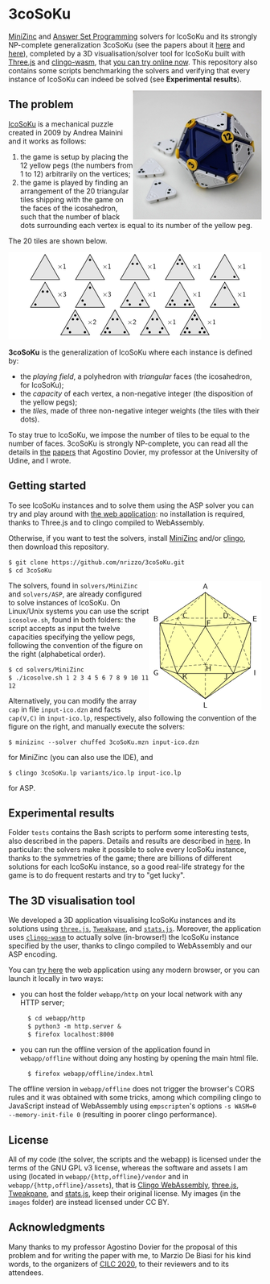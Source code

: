 # 3coSoKu
[MiniZinc](https://www.minizinc.org/) and [Answer Set Programming](https://potassco.org/) solvers for IcoSoKu and its strongly NP-complete generalization 3coSoKu (see the papers about it [here](http://ceur-ws.org/Vol-2710/paper1.pdf) and [here](https://doi.org/10.1093/logcom/exab086)), completed by a 3D visualisation/solver tool for IcoSoKu built with [Three.js](https://threejs.org/) and [clingo-wasm](https://github.com/domoritz/clingo-wasm), that [you can try online now](https://nrizzo.github.io/3coSoKu/). This repository also contains some scripts benchmarking the solvers and verifying that every instance of IcoSoKu can indeed be solved (see **Experimental results**).

<img src="./images/icosoku256.jpg" alt="Picture of IcoSoKu" align="right">

## The problem
[IcoSoKu](https://en.wikipedia.org/wiki/Icosoku) is a mechanical puzzle created in 2009 by Andrea Mainini and it works as follows:
1. the game is setup by placing the 12 yellow pegs (the numbers from 1 to 12) arbitrarily on the vertices;
2. the game is played by finding an arrangement of the 20 triangular tiles shipping with the game on the faces of the icosahedron, such that the number of black dots surrounding each vertex is equal to its number of the yellow peg.

The 20 tiles are shown below.

![Tile configuration of IcoSoKu.](./images/icosokutiles.png)

**3coSoKu** is the generalization of IcoSoKu where each instance is defined by:
* the *playing field*, a polyhedron with *triangular* faces (the icosahedron, for IcoSoKu);
* the *capacity* of each vertex, a non-negative integer (the disposition of the yellow pegs);
* the *tiles*, made of three non-negative integer weights (the tiles with their dots).

To stay true to IcoSoKu, we impose the number of tiles to be equal to the number of faces. 3coSoKu is strongly NP-complete, you can read all the details in [the](http://ceur-ws.org/Vol-2710/paper1.pdf) [papers](https://doi.org/10.1093/logcom/exab086) that Agostino Dovier, my professor at the University of Udine, and I wrote.

## Getting started
To see IcoSoKu instances and to solve them using the ASP solver you can try and play around with [the web application](https://nrizzo.github.io/3coSoKu/): no installation is required, thanks to Three.js and to clingo compiled to WebAssembly.

Otherwise, if you want to test the solvers, install [MiniZinc](https://www.minizinc.org/) and/or [clingo](https://potassco.org/), then download this repository.
```shell
$ git clone https://github.com/nrizzo/3coSoKu.git
$ cd 3coSoKu
```

<img src="./images/icoconvention.png" alt="Naming the vertices of the icosahedron" align="right">

The solvers, found in `solvers/MiniZinc` and `solvers/ASP`, are already configured to solve instances of IcoSoKu. On Linux/Unix systems you can use the script `icosolve.sh`, found in both folders: the script accepts as input the twelve capacities specifying the yellow pegs, following the convention of the figure on the right (alphabetical order).
```shell
$ cd solvers/MiniZinc
$ ./icosolve.sh 1 2 3 4 5 6 7 8 9 10 11 12
```
Alternatively, you can modify the array `cap` in file `input-ico.dzn` and facts `cap(V,C)` in `input-ico.lp`, respectively, also following the convention of the figure on the right, and manually execute the solvers:
```shell
$ minizinc --solver chuffed 3coSoKu.mzn input-ico.dzn
```
for MiniZinc (you can also use the IDE), and
```shell
$ clingo 3coSoKu.lp variants/ico.lp input-ico.lp
```
for ASP.

## Experimental results
Folder `tests` contains the Bash scripts to perform some interesting tests, also described in the papers. Details and results are described in [here](./tests). In particular: the solvers make it possible to solve every IcoSoKu instance, thanks to the symmetries of the game; there are billions of different solutions for each IcoSoKu instance, so a good real-life strategy for the game is to do frequent restarts and try to "get lucky".

## The 3D visualisation tool
We developed a 3D application visualising IcoSoKu instances and its solutions using [`three.js`](https://github.com/mrdoob/three.js/), [`Tweakpane`](https://github.com/cocopon/tweakpane), and [`stats.js`](https://github.com/mrdoob/stats.js/). Moreover, the application uses [`clingo-wasm`](https://github.com/domoritz/clingo-wasm) to actually solve (in-browser!) the IcoSoKu instance specified by the user, thanks to clingo compiled to WebAssembly and our ASP encoding.

You can [try here](https://nrizzo.github.io/3coSoKu/) the web application using any modern browser, or you can launch it locally in two ways:
* you can host the folder `webapp/http` on your local network with any HTTP server;

        $ cd webapp/http
        $ python3 -m http.server &
        $ firefox localhost:8000

* you can run the offline version of the application found in `webapp/offline` without doing any hosting by opening the main html file.

        $ firefox webapp/offline/index.html

The offline version in `webapp/offline` does not trigger the browser's CORS rules and it was obtained with some tricks, among which compiling clingo to JavaScript instead of WebAssembly using `empscripten`'s options `-s WASM=0 --memory-init-file 0` (resulting in poorer clingo performance).

## License
All of my code (the solver, the scripts and the webapp) is licensed under the terms of the GNU GPL v3 license, whereas the software and assets I am using (located in `webapp/{http,offline}/vendor` and in `webapp/{http,offline}/assets`), that is [Clingo WebAssembly](https://github.com/domoritz/clingo-wasm), [three.js](https://github.com/mrdoob/three.js/), [Tweakpane](https://github.com/cocopon/tweakpane), and [stats.js](https://github.com/mrdoob/stats.js), keep their original license. My images (in the `images` folder) are instead licensed under CC BY.

## Acknowledgments
Many thanks to my professor Agostino Dovier for the proposal of this problem and for writing the paper with me, to Marzio De Biasi for his kind words, to the organizers of [CILC 2020](https://cilc2020.demacs.unical.it/), to their reviewers and to its attendees.
